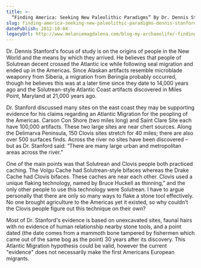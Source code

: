 ```yaml
---
title: >-
  “Finding America: Seeking New Paleolithic Paradigms” By Dr. Dennis Stanford (Curator of Archaeology, Smithsonian
slug: finding-america-seeking-new-paleolithic-paradigms-dennis-stanford
datePublish: 2012-10-04
legacyUrl: http://www.melaniemagdalena.com/blog-my-archaeolife/-finding-america-seeking-new-paleolithic-paradigms-by-dr-dennis-stanford-curator-of-archaeology-smithsonian
---
```


Dr. Dennis Stanford's focus of study is on the origins of people in the New World and the means by which they arrived. He believes that people of Solutrean decent crossed the Atlantic ice while following seal migration and ended up in the Americas. Since Alaskan artifacts resemble microblade weaponry from Siberia, a migration from Beringia probably occurred, though he believes this was at a later time since they date to 14,000 years ago and the Solutrean-style Atlantic Coast artifacts discovered in Miles Point, Maryland at 21,000 years ago.  
  
Dr. Stanford discussed many sites on the east coast they may be supporting evidence for his claims regarding an Atlantic Migration for the peopling of the Americas. Carson Con Shore (two miles long) and Saint Clare Site each have 100,000 artifacts. These two large sites are near chert sources. Along the Delimarva Peninsula, 150 Clovis sites stretch for 40 miles; there are also over 500 surfaces finds. Across the river no sites have been discovered – but as Dr. Stanford said: “There are many large urban and metropolitan areas across the river.”  
  
One of the main points was that Solutrean and Clovis people both practiced caching. The Volgu Cache had Solutrean-style bifaces whereas the Drake Cache had Clovis bifaces. These caches are near each other. Clovis used a unique flaking technology, named by Bruce Huckell as thinning,” and the only other people to use this technology were Solutrean. I have to argue personally that there are only so many ways to flake a stone tool effectively. No one brought agriculture to the Americas yet it existed, so why couldn’t the Clovis people figure out this technique on their own?  
  
Most of Dr. Stanford's evidence is based on unexcavated sites, faunal hairs with no evidence of human relationship nearby stone tools, and a point dated (the date comes from a mammoth bone tampered by fishermen which came out of the same bog as the point) 30 years after its discovery. This Atlantic Migration hypothesis could be valid, however the current "evidence" does not necessarily make the first Americans European migrants.
